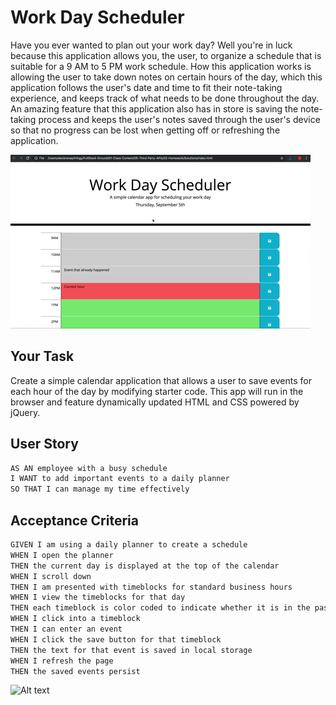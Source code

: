 # Work Day Scheduler

Have you ever wanted to plan out your work day? Well you're in luck because this application allows you, the user, to organize a schedule that is suitable for a 9 AM to 5 PM work schedule. How this application works is allowing the user to take down notes on certain hours of the day, which this application follows the user's date and time to fit their note-taking experience, and keeps track of what needs to be done throughout the day. An amazing feature that this application also has in store is saving the note-taking process and keeps the user's notes saved through the user's device so that no progress can be lost when getting off or refreshing the application.

![Video of the Work Day Scheduler working as intended](./Assets/Images/05-third-party-apis-homework-demo.gif)

## Your Task

Create a simple calendar application that allows a user to save events for each hour of the day by modifying starter code. This app will run in the browser and feature dynamically updated HTML and CSS powered by jQuery.

## User Story

```md
AS AN employee with a busy schedule
I WANT to add important events to a daily planner
SO THAT I can manage my time effectively
```

## Acceptance Criteria

```md
GIVEN I am using a daily planner to create a schedule
WHEN I open the planner
THEN the current day is displayed at the top of the calendar
WHEN I scroll down
THEN I am presented with timeblocks for standard business hours
WHEN I view the timeblocks for that day
THEN each timeblock is color coded to indicate whether it is in the past, present, or future
WHEN I click into a timeblock
THEN I can enter an event
WHEN I click the save button for that timeblock
THEN the text for that event is saved in local storage
WHEN I refresh the page
THEN the saved events persist
```
![Alt text](/posts/path/to/img.jpg)